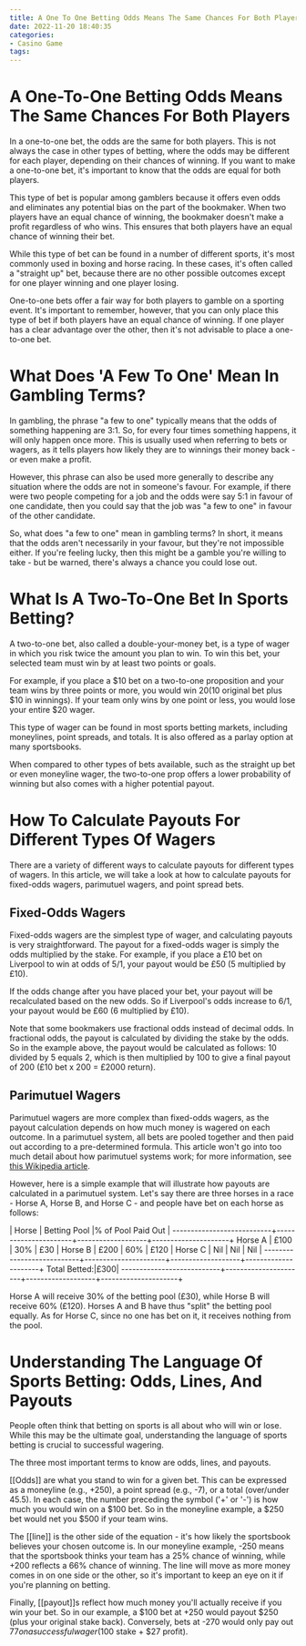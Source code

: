 ```yaml
---
title: A One To One Betting Odds Means The Same Chances For Both Players
date: 2022-11-20 18:40:35
categories:
- Casino Game
tags:
---
```



#  A One-To-One Betting Odds Means The Same Chances For Both Players

In a one-to-one bet, the odds are the same for both players. This is not always the case in other types of betting, where the odds may be different for each player, depending on their chances of winning. If you want to make a one-to-one bet, it's important to know that the odds are equal for both players.

This type of bet is popular among gamblers because it offers even odds and eliminates any potential bias on the part of the bookmaker. When two players have an equal chance of winning, the bookmaker doesn't make a profit regardless of who wins. This ensures that both players have an equal chance of winning their bet.

While this type of bet can be found in a number of different sports, it's most commonly used in boxing and horse racing. In these cases, it's often called a "straight up" bet, because there are no other possible outcomes except for one player winning and one player losing.

One-to-one bets offer a fair way for both players to gamble on a sporting event. It's important to remember, however, that you can only place this type of bet if both players have an equal chance of winning. If one player has a clear advantage over the other, then it's not advisable to place a one-to-one bet.

#  What Does 'A Few To One' Mean In Gambling Terms?

In gambling, the phrase "a few to one" typically means that the odds of something happening are 3:1. So, for every four times something happens, it will only happen once more. This is usually used when referring to bets or wagers, as it tells players how likely they are to winnings their money back - or even make a profit.

However, this phrase can also be used more generally to describe any situation where the odds are not in someone's favour. For example, if there were two people competing for a job and the odds were say 5:1 in favour of one candidate, then you could say that the job was "a few to one" in favour of the other candidate.

So, what does "a few to one" mean in gambling terms? In short, it means that the odds aren't necessarily in your favour, but they're not impossible either. If you're feeling lucky, then this might be a gamble you're willing to take - but be warned, there's always a chance you could lose out.

#  What Is A Two-To-One Bet In Sports Betting?

A two-to-one bet, also called a double-your-money bet, is a type of wager in which you risk twice the amount you plan to win. To win this bet, your selected team must win by at least two points or goals.

For example, if you place a $10 bet on a two-to-one proposition and your team wins by three points or more, you would win $20 ($10 original bet plus $10 in winnings). If your team only wins by one point or less, you would lose your entire $20 wager.

This type of wager can be found in most sports betting markets, including moneylines, point spreads, and totals. It is also offered as a parlay option at many sportsbooks.

When compared to other types of bets available, such as the straight up bet or even moneyline wager, the two-to-one prop offers a lower probability of winning but also comes with a higher potential payout.

#  How To Calculate Payouts For Different Types Of Wagers

There are a variety of different ways to calculate payouts for different types of wagers. In this article, we will take a look at how to calculate payouts for fixed-odds wagers, parimutuel wagers, and point spread bets.

## Fixed-Odds Wagers

Fixed-odds wagers are the simplest type of wager, and calculating payouts is very straightforward. The payout for a fixed-odds wager is simply the odds multiplied by the stake. For example, if you place a £10 bet on Liverpool to win at odds of 5/1, your payout would be £50 (5 multiplied by £10).

If the odds change after you have placed your bet, your payout will be recalculated based on the new odds. So if Liverpool's odds increase to 6/1, your payout would be £60 (6 multiplied by £10).

Note that some bookmakers use fractional odds instead of decimal odds. In fractional odds, the payout is calculated by dividing the stake by the odds. So in the example above, the payout would be calculated as follows: 10 divided by 5 equals 2, which is then multiplied by 100 to give a final payout of 200 (£10 bet x 200 = £2000 return).

## Parimutuel Wagers

Parimutuel wagers are more complex than fixed-odds wagers, as the payout calculation depends on how much money is wagered on each outcome. In a parimutuel system, all bets are pooled together and then paid out according to a pre-determined formula. This article won't go into too much detail about how parimutuel systems work; for more information, see [this Wikipedia article](https://en.wikipedia.org/wiki/Parimutuel_betting).

However, here is a simple example that will illustrate how payouts are calculated in a parimutuel system. Let's say there are three horses in a race - Horse A, Horse B, and Horse C - and people have bet on each horse as follows:

| Horse | Betting Pool |% of Pool Paid Out | ---------------------------+----------------------+-------------------+---------------------+ Horse A | £100 | 30% | £30 | Horse B | £200 | 60% | £120 | Horse C | Nil | Nil | Nil | ---------------------------+----------------------+-------------------+---------------------+ Total Betted:|£300| ---------------------------+----------------------+-------------------+---------------------+




























  Horse A will receive 30% of the betting pool (£30), while Horse B will receive 60% (£120). Horses A and B have thus "split" the betting pool equally. As for Horse C, since no one has bet on it, it receives nothing from the pool.

#  Understanding The Language Of Sports Betting: Odds, Lines, And Payouts

People often think that betting on sports is all about who will win or lose. While this may be the ultimate goal, understanding the language of sports betting is crucial to successful wagering.

The three most important terms to know are odds, lines, and payouts.

[[Odds]] are what you stand to win for a given bet. This can be expressed as a moneyline (e.g., +250), a point spread (e.g., -7), or a total (over/under 45.5). In each case, the number preceding the symbol ('+' or '-') is how much you would win on a $100 bet. So in the moneyline example, a $250 bet would net you $500 if your team wins.

The [[line]] is the other side of the equation - it's how likely the sportsbook believes your chosen outcome is. In our moneyline example, -250 means that the sportsbook thinks your team has a 25% chance of winning, while +200 reflects a 66% chance of winning. The line will move as more money comes in on one side or the other, so it's important to keep an eye on it if you're planning on betting.

Finally, [[payout]]s reflect how much money you'll actually receive if you win your bet. So in our example, a $100 bet at +250 would payout $250 (plus your original stake back). Conversely, bets at -270 would only pay out $77 on a successful wager ($100 stake + $27 profit).